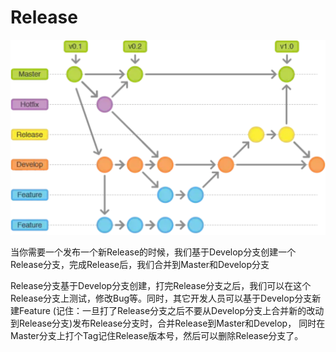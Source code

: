 # Release

![](../../.gitbook/assets/图片7.png)



当你需要一个发布一个新Release的时候，我们基于Develop分支创建一个Release分支，完成Release后，我们合并到Master和Develop分支

Release分支基于Develop分支创建，打完Release分支之后，我们可以在这个Release分支上测试，修改Bug等。同时，其它开发人员可以基于Develop分支新建Feature (记住：一旦打了Release分支之后不要从Develop分支上合并新的改动到Release分支)发布Release分支时，合并Release到Master和Develop， 同时在Master分支上打个Tag记住Release版本号，然后可以删除Release分支了。
